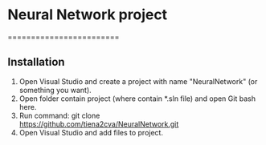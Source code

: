 ﻿# Neural Network project
========================
## Installation
1. Open Visual Studio and create a project with name "NeuralNetwork" (or something you want).
2. Open folder contain project (where contain *.sln file) and open Git bash here.
3. Run command: git clone https://github.com/tiena2cva/NeuralNetwork.git
4. Open Visual Studio and add files to project. 